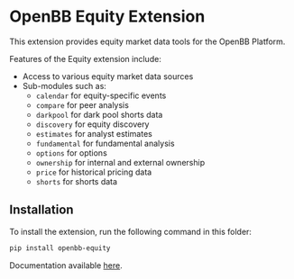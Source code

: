# OpenBB Equity Extension

This extension provides equity market data tools for the OpenBB Platform.

Features of the Equity extension include:

- Access to various equity market data sources
- Sub-modules such as:
  - `calendar` for equity-specific events
  - `compare` for peer analysis
  - `darkpool` for dark pool shorts data
  - `discovery` for equity discovery
  - `estimates` for analyst estimates
  - `fundamental` for fundamental analysis
  - `options` for options
  - `ownership` for internal and external ownership
  - `price` for historical pricing data
  - `shorts` for shorts data

## Installation

To install the extension, run the following command in this folder:

```bash
pip install openbb-equity
```

Documentation available [here](https://docs.openbb.co/platform/development/contributing).
